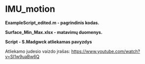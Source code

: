 IMU_motion
======================================

**ExampleScript_edited.m - pagrindinis kodas.**

**Surface_Min_Max.xlsx - matavimų duomenys.**





**Script - S.Madgwck atliekamas pavyzdys**

Atliekamo judesio vaizdo įrašas: https://www.youtube.com/watch?v=SI1w9uaBw6Q
